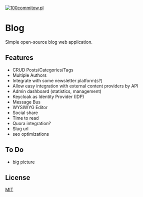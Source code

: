 
[![100commitow.pl](https://img.shields.io/badge/Participant-100commitow.pl-000000)](http://100commitow.pl)



# Blog

Simple open-source blog web application.

## Features

- CRUD Posts/Categories/Tags
- Multiple Authors
- Integrate with some newsletter platform(s?)
- Allow easy integration with external content providers by API
- Admin dashboard (statistics, management)
- Keycloak as Identity Provider (IDP)
- Message Bus
- WYSIWYG Editor
- Social share 
- Time to read
- Quora integration? 
- Slug url
- seo optimizations

## To Do
- big picture

## License

[MIT](https://choosealicense.com/licenses/mit/)


